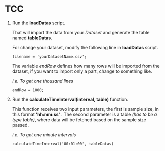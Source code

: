 # TCC

 1. Run the **loadDatas** script.
 	
	That will import the data from your *Dataset* and generate the table 
	named **tableDatas**.

	For change your dataset, modify the following line in **loadDatas** script.

	```
	filename = 'yourDatasetName.csv'; 
	```
	The variable *endRow* defines how many rows will be imported from the dataset, if you want to
	import only a part, change to something like.

	*i.e. To get one thousand lines*
	```
	endRow = 1000;
	```

 2. Run the **calculateTimeInterval(interval, table)** function.

	This function receives two input parameters, the first is sample size, in this format **'hh:mm:ss'** .
	The second parameter is a table *(has to be a type table)*, where data will be fetched based on the sample size passed.

	*i.e. To get one minute intervals*
	```
	calculateTimeInterval('00:01:00', tableDatas) 
	```
